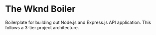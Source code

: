 # The Wknd Boiler

Boilerplate for building out Node.js and Express.js API application. This follows a 3-tier project architecture.
